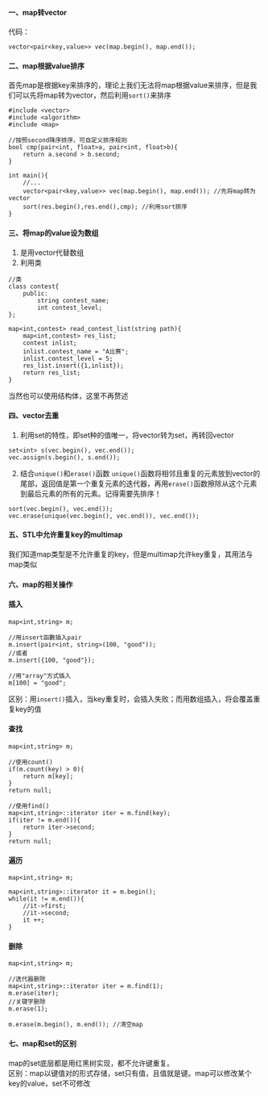 #### 一、map转vector
代码：
```
vector<pair<key,value>> vec(map.begin(), map.end());
```
#### 二、map根据value排序
首先map是根据key来排序的，理论上我们无法将map根据value来排序，但是我们可以先将map转为vector，然后利用`sort()`来排序
```
#include <vector>
#include <algorithm>
#include <map>

//按照second降序排序，可自定义排序规则
bool cmp(pair<int, float>a, pair<int, float>b){
    return a.second > b.second;
}

int main(){
    //...
    vector<pair<key,value>> vec(map.begin(), map.end()); //先将map转为vector
    sort(res.begin(),res.end(),cmp); //利用sort排序
}
```
#### 三、将map的value设为数组
1. 是用vector代替数组
2. 利用类
```
//类
class contest{
    public:
        string contest_name;
        int contest_level;
};

map<int,contest> read_contest_list(string path){
    map<int,contest> res_list;
    contest inlist;
    inlist.contest_name = "A比赛";
    inlist.contest_level = 5;
    res_list.insert({1,inlist});
    return res_list;
}
```
当然也可以使用结构体，这里不再赘述
#### 四、vector去重
1. 利用set的特性，即set种的值唯一，将vector转为set，再转回vector
```
set<int> s(vec.begin(), vec.end());
vec.assign(s.begin(), s.end());
```
2. 结合`unique()`和`erase()`函数
`unique()`函数将相邻且重复的元素放到vector的尾部，返回值是第一个重复元素的迭代器，再用`erase()`函数擦除从这个元素到最后元素的所有的元素。记得需要先排序！
```
sort(vec.begin(), vec.end());
vec.erase(unique(vec.begin(), vec.end()), vec.end());
```
#### 五、STL中允许重复key的multimap
我们知道map类型是不允许重复的key，但是multimap允许key重复，其用法与map类似
#### 六、map的相关操作
#### 插入
```
map<int,string> m;

//用insert函數插入pair
m.insert(pair<int, string>(100, "good"));
//或者
m.insert({100, "good"});
 
//用"array"方式插入
m[100] = "good";
```
区别：用`insert()`插入，当key重复时，会插入失败；而用数组插入，将会覆盖重复key的值
#### 查找
```
map<int,string> m;

//使用count()
if(m.count(key) > 0){
    return m[key];
}
return null;

//使用find()
map<int,string>::iterator iter = m.find(key);
if(iter != m.end()){
    return iter->second;
}
return null;
```
#### 遍历
```
map<int,string> m;
 
map<int,string>::iterator it = m.begin();
while(it != m.end()){
    //it->first;
    //it->second;
    it ++;         
}
```
#### 删除
```
map<int,string> m;

//迭代器删除
map<int,string>::iterator iter = m.find(1);
m.erase(iter);
//关键字删除
m.erase(1);

m.erase(m.begin(), m.end()); //清空map
```
#### 七、map和set的区别
map的set底层都是用红黑树实现，都不允许键重复。  
区别：map以键值对的形式存储，set只有值，且值就是键。map可以修改某个key的value，set不可修改